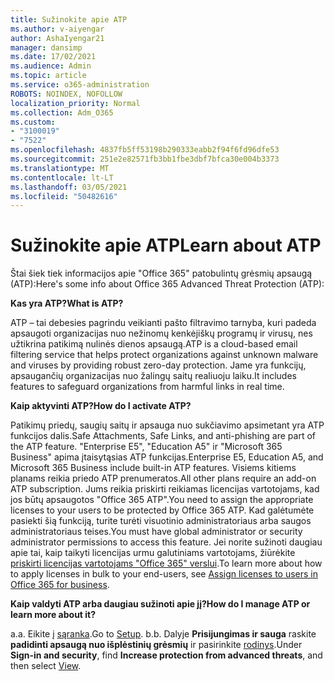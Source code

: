 ```yaml
---
title: Sužinokite apie ATP
ms.author: v-aiyengar
author: AshaIyengar21
manager: dansimp
ms.date: 17/02/2021
ms.audience: Admin
ms.topic: article
ms.service: o365-administration
ROBOTS: NOINDEX, NOFOLLOW
localization_priority: Normal
ms.collection: Adm_O365
ms.custom:
- "3100019"
- "7522"
ms.openlocfilehash: 4837fb5ff53198b290333eabb2f94f6fd96dfe53
ms.sourcegitcommit: 251e2e82571fb3bb1fbe3dbf7bfca30e004b3373
ms.translationtype: MT
ms.contentlocale: lt-LT
ms.lasthandoff: 03/05/2021
ms.locfileid: "50482616"
---
```

# <a name="learn-about-atp"></a><span data-ttu-id="d74e9-102">Sužinokite apie ATP</span><span class="sxs-lookup"><span data-stu-id="d74e9-102">Learn about ATP</span></span>

<span data-ttu-id="d74e9-103">Štai šiek tiek informacijos apie "Office 365" patobulintų grėsmių apsaugą (ATP):</span><span class="sxs-lookup"><span data-stu-id="d74e9-103">Here's some info about Office 365 Advanced Threat Protection (ATP):</span></span>

<span data-ttu-id="d74e9-104">**Kas yra ATP?**</span><span class="sxs-lookup"><span data-stu-id="d74e9-104">**What is ATP?**</span></span>

<span data-ttu-id="d74e9-105">ATP – tai debesies pagrindu veikianti pašto filtravimo tarnyba, kuri padeda apsaugoti organizacijas nuo nežinomų kenkėjiškų programų ir virusų, nes užtikrina patikimą nulinės dienos apsaugą.</span><span class="sxs-lookup"><span data-stu-id="d74e9-105">ATP is a cloud-based email filtering service that helps protect organizations against unknown malware and viruses by providing robust zero-day protection.</span></span> <span data-ttu-id="d74e9-106">Jame yra funkcijų, apsaugančių organizacijas nuo žalingų saitų realiuoju laiku.</span><span class="sxs-lookup"><span data-stu-id="d74e9-106">It includes features to safeguard organizations from harmful links in real time.</span></span>

<span data-ttu-id="d74e9-107">**Kaip aktyvinti ATP?**</span><span class="sxs-lookup"><span data-stu-id="d74e9-107">**How do I activate ATP?**</span></span>

<span data-ttu-id="d74e9-108">Patikimų priedų, saugių saitų ir apsauga nuo sukčiavimo apsimetant yra ATP funkcijos dalis.</span><span class="sxs-lookup"><span data-stu-id="d74e9-108">Safe Attachments, Safe Links, and anti-phishing are part of the ATP feature.</span></span> <span data-ttu-id="d74e9-109">"Enterprise E5", "Education A5" ir "Microsoft 365 Business" apima įtaisytąsias ATP funkcijas.</span><span class="sxs-lookup"><span data-stu-id="d74e9-109">Enterprise E5, Education A5, and Microsoft 365 Business include built-in ATP features.</span></span> <span data-ttu-id="d74e9-110">Visiems kitiems planams reikia priedo ATP prenumeratos.</span><span class="sxs-lookup"><span data-stu-id="d74e9-110">All other plans require an add-on ATP subscription.</span></span> <span data-ttu-id="d74e9-111">Jums reikia priskirti reikiamas licencijas vartotojams, kad jos būtų apsaugotos "Office 365 ATP".</span><span class="sxs-lookup"><span data-stu-id="d74e9-111">You need to assign the appropriate licenses to your users to be protected by Office 365 ATP.</span></span> <span data-ttu-id="d74e9-112">Kad galėtumėte pasiekti šią funkciją, turite turėti visuotinio administratoriaus arba saugos administratoriaus teises.</span><span class="sxs-lookup"><span data-stu-id="d74e9-112">You must have global administrator or security administrator permissions to access this feature.</span></span> <span data-ttu-id="d74e9-113">Jei norite sužinoti daugiau apie tai, kaip taikyti licencijas urmu galutiniams vartotojams, žiūrėkite [priskirti licencijas vartotojams "Office 365" verslui](https://go.microsoft.com/fwlink/?linkid=2093435).</span><span class="sxs-lookup"><span data-stu-id="d74e9-113">To learn more about how to apply licenses in bulk to your end-users, see [Assign licenses to users in Office 365 for business](https://go.microsoft.com/fwlink/?linkid=2093435).</span></span>

<span data-ttu-id="d74e9-114">**Kaip valdyti ATP arba daugiau sužinoti apie jį?**</span><span class="sxs-lookup"><span data-stu-id="d74e9-114">**How do I manage ATP or learn more about it?**</span></span>

<span data-ttu-id="d74e9-115">a.</span><span class="sxs-lookup"><span data-stu-id="d74e9-115">a.</span></span> <span data-ttu-id="d74e9-116">Eikite į [sąranka](https://go.microsoft.com/fwlink/p/?linkid=2075721).</span><span class="sxs-lookup"><span data-stu-id="d74e9-116">Go to [Setup](https://go.microsoft.com/fwlink/p/?linkid=2075721).</span></span>
<span data-ttu-id="d74e9-117">b.</span><span class="sxs-lookup"><span data-stu-id="d74e9-117">b.</span></span> <span data-ttu-id="d74e9-118">Dalyje **Prisijungimas ir sauga** raskite **padidinti apsaugą nuo išplėstinių grėsmių** ir pasirinkite [rodinys](https://go.microsoft.com/fwlink/?linkid=2109302).</span><span class="sxs-lookup"><span data-stu-id="d74e9-118">Under **Sign-in and security**, find **Increase protection from advanced threats**, and then select [View](https://go.microsoft.com/fwlink/?linkid=2109302).</span></span>
